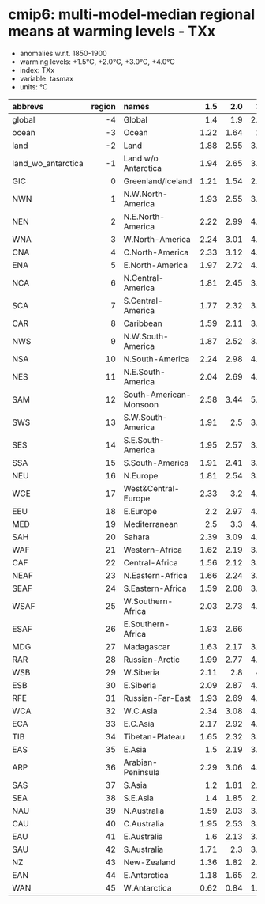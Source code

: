 # cmip6: multi-model-median regional means at warming levels - TXx

- anomalies w.r.t. 1850-1900
- warming levels: +1.5°C, +2.0°C, +3.0°C, +4.0°C
- index: TXx
- variable: tasmax
- units: °C

| abbrevs            |   region | names                  |   1.5 |   2.0 |   3.0 |   4.0 |
|:-------------------|---------:|:-----------------------|------:|------:|------:|------:|
| global             |       -4 | Global                 |  1.4  |  1.9  |  2.88 |  3.93 |
| ocean              |       -3 | Ocean                  |  1.22 |  1.64 |  2.5  |  3.4  |
| land               |       -2 | Land                   |  1.88 |  2.55 |  3.86 |  5.25 |
| land_wo_antarctica |       -1 | Land w/o Antarctica    |  1.94 |  2.65 |  3.99 |  5.47 |
| GIC                |        0 | Greenland/Iceland      |  1.21 |  1.54 |  2.29 |  2.97 |
| NWN                |        1 | N.W.North-America      |  1.93 |  2.55 |  3.92 |  5.23 |
| NEN                |        2 | N.E.North-America      |  2.22 |  2.99 |  4.46 |  5.96 |
| WNA                |        3 | W.North-America        |  2.24 |  3.01 |  4.56 |  5.95 |
| CNA                |        4 | C.North-America        |  2.33 |  3.12 |  4.52 |  5.71 |
| ENA                |        5 | E.North-America        |  1.97 |  2.72 |  4.24 |  5.68 |
| NCA                |        6 | N.Central-America      |  1.81 |  2.45 |  3.59 |  4.84 |
| SCA                |        7 | S.Central-America      |  1.77 |  2.32 |  3.56 |  4.76 |
| CAR                |        8 | Caribbean              |  1.59 |  2.11 |  3.16 |  4.33 |
| NWS                |        9 | N.W.South-America      |  1.87 |  2.52 |  3.84 |  5.41 |
| NSA                |       10 | N.South-America        |  2.24 |  2.98 |  4.59 |  6.35 |
| NES                |       11 | N.E.South-America      |  2.04 |  2.69 |  4.07 |  5.39 |
| SAM                |       12 | South-American-Monsoon |  2.58 |  3.44 |  5.23 |  7.33 |
| SWS                |       13 | S.W.South-America      |  1.91 |  2.5  |  3.74 |  4.83 |
| SES                |       14 | S.E.South-America      |  1.95 |  2.57 |  3.94 |  5.45 |
| SSA                |       15 | S.South-America        |  1.91 |  2.41 |  3.48 |  4.52 |
| NEU                |       16 | N.Europe               |  1.81 |  2.54 |  3.72 |  4.99 |
| WCE                |       17 | West&Central-Europe    |  2.33 |  3.2  |  4.69 |  6.23 |
| EEU                |       18 | E.Europe               |  2.2  |  2.97 |  4.66 |  5.76 |
| MED                |       19 | Mediterranean          |  2.5  |  3.3  |  4.97 |  6.61 |
| SAH                |       20 | Sahara                 |  2.39 |  3.09 |  4.58 |  6.03 |
| WAF                |       21 | Western-Africa         |  1.62 |  2.19 |  3.43 |  4.53 |
| CAF                |       22 | Central-Africa         |  1.56 |  2.12 |  3.39 |  4.67 |
| NEAF               |       23 | N.Eastern-Africa       |  1.66 |  2.24 |  3.48 |  4.45 |
| SEAF               |       24 | S.Eastern-Africa       |  1.59 |  2.08 |  3.09 |  4.24 |
| WSAF               |       25 | W.Southern-Africa      |  2.03 |  2.73 |  4.04 |  5.29 |
| ESAF               |       26 | E.Southern-Africa      |  1.93 |  2.66 |  4    |  5.45 |
| MDG                |       27 | Madagascar             |  1.63 |  2.17 |  3.31 |  4.65 |
| RAR                |       28 | Russian-Arctic         |  1.99 |  2.77 |  4.22 |  5.52 |
| WSB                |       29 | W.Siberia              |  2.11 |  2.8  |  4.1  |  5.09 |
| ESB                |       30 | E.Siberia              |  2.09 |  2.87 |  4.54 |  5.97 |
| RFE                |       31 | Russian-Far-East       |  1.93 |  2.69 |  4.01 |  5.45 |
| WCA                |       32 | W.C.Asia               |  2.34 |  3.08 |  4.55 |  6.09 |
| ECA                |       33 | E.C.Asia               |  2.17 |  2.92 |  4.21 |  5.7  |
| TIB                |       34 | Tibetan-Plateau        |  1.65 |  2.32 |  3.51 |  4.55 |
| EAS                |       35 | E.Asia                 |  1.5  |  2.19 |  3.38 |  4.66 |
| ARP                |       36 | Arabian-Peninsula      |  2.29 |  3.06 |  4.57 |  5.99 |
| SAS                |       37 | S.Asia                 |  1.2  |  1.81 |  2.96 |  4.12 |
| SEA                |       38 | S.E.Asia               |  1.4  |  1.85 |  2.95 |  4.23 |
| NAU                |       39 | N.Australia            |  1.59 |  2.03 |  3.14 |  3.99 |
| CAU                |       40 | C.Australia            |  1.95 |  2.53 |  3.83 |  4.85 |
| EAU                |       41 | E.Australia            |  1.6  |  2.13 |  3.31 |  4.25 |
| SAU                |       42 | S.Australia            |  1.71 |  2.3  |  3.44 |  4.48 |
| NZ                 |       43 | New-Zealand            |  1.36 |  1.82 |  2.68 |  3.68 |
| EAN                |       44 | E.Antarctica           |  1.18 |  1.65 |  2.53 |  3.22 |
| WAN                |       45 | W.Antarctica           |  0.62 |  0.84 |  1.42 |  1.81 |